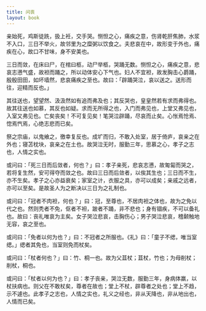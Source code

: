 ```yaml
---
title: 问丧
layout: book
---
```


亲始死，鸡斯徒跣，扱上衽，交手哭。恻怛之心，痛疾之意，伤肾乾肝焦肺，水浆不入口，三日不举火，故邻里为之糜粥以饮食之。夫悲哀在中，故形变于外也，痛疾在心，故口不甘味，身不安美也。

三日而敛，在床曰尸，在棺曰柩，动尸举柩，哭踊无数。恻怛之心，痛疾之意，悲哀志懑气盛，故袒而踊之，所以动体安心下气也。妇人不宜袒，故发胸击心爵踊，殷殷田田，如坏墙然，悲哀痛疾之至也。故曰：「辟踊哭泣，哀以送之。送形而往，迎精而反也。」

其往送也，望望然、汲汲然如有追而弗及也；其反哭也，皇皇然若有求而弗得也。故其往送也如慕，其反也如疑。求而无所得之也，入门而弗见也，上堂又弗见也，入室又弗见也。亡矣丧矣！不可复见矣！笔哭泣辟踊，尽哀而止矣。心怅焉怆焉、惚焉忾焉，心绝志悲而已矣。

祭之宗庙，以鬼飨之，徼幸复反也。成圹而归，不敢入处室，居于倚庐，哀亲之在外也；寝苫枕块，哀亲之在土也。故哭泣无时，服勤三年，思慕之心，孝子之志也，人情之实也。

或问曰：「死三日而后敛者，何也？」曰：孝子亲死，悲哀志懑，故匍匐而哭之，若将复生然，安可得夺而敛之也。故曰三日而后敛者，以俟其生也；三日而不生，亦不生矣。孝子之心亦益衰矣；家室之计，衣服之具，亦可以成矣；亲戚之远者，亦可以至矣。是故圣人为之断决以三日为之礼制也。

或问曰：「冠者不肉袒，何也？」曰：冠，至尊也，不居肉袒之体也，故为之免以代之也。然则秃者不免，伛者不袒，跛者不踊，非不悲也；身有锢疾，不可以备礼也。故曰：丧礼唯哀为主矣。女子哭泣悲哀，击胸伤心；男子哭泣悲哀，稽颡触地无容，哀之至也。

或问曰：「免者以何为也？」曰：不冠者之所服也。《礼》曰：「童子不缌，唯当室缌。」缌者其免也，当室则免而杖矣。

或问曰：「杖者何也？」曰：竹、桐一也。故为父苴杖；苴杖，竹也；为母削杖；削杖，桐也。

或问曰：「杖者以何为也？」曰：孝子丧亲，哭泣无数，服勤三年，身病体羸，以杖扶病也。则父在不敢杖矣，尊者在故也；堂上不杖，辟尊者之处也；堂上不趋，示不遽也。此孝子之志也，人情之实也，礼义之经也，非从天降也，非从地出也，人情而已矣。

